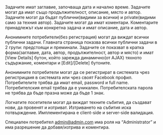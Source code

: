 
Задачите имат заглавие, започваща дата и начално време. Задачите могат да имат също продължителност, описание, място и автор.
Задачите могат да бъдат публични(видими за всички) и private(видими само за техния автор). 
Задачите могат да имат коментари. Коментарите принадлежът към конкретна задача и имат описание, дата и автор.

Анонимните потребители(без регистрация) могат да виждат всички публични задачи. 
Главната страница показва всички публични задачи в 2 групи: предстоящи и преминали. 
Задачите се показват в кратка форма(заглавие, дата, автор, продължителност, автор и място) и имат [View Details] бутон, който зарежда динамично(от AJAX) тяхното съдържание, коментари и [Edit]/[Delete] бутоните.

Анонимните потребители могат да се регистрират в системата чрез регистрицаия в системата или чрез своят Facebook профил. 
Потребителите трябва да имат email, password и full name. 
Потребителския email трябва да е уникален. 
Потребителската парола не трябва да бъде празна може да бъде 1 знак.

Логнатите посетители могат да виждат техните събития, да създават нови, да провенят и изтриват. 
Изтриването на събития иска потвърждение. 
Имплементирана е client-side и server-side валидация.

Специален потребител admin@admin.com има роля на “Administrator” и има разрешение да добавя/изтрива и коментира.
